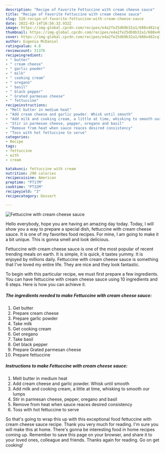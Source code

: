 ```yaml
---
description: "Recipe of Favorite Fettuccine with cream cheese sauce"
title: "Recipe of Favorite Fettuccine with cream cheese sauce"
slug: 528-recipe-of-favorite-fettuccine-with-cream-cheese-sauce
date: 2022-03-14T16:56:33.932Z
image: https://img-global.cpcdn.com/recipes/e4a2fe25db9b32a1/680x482cq70/fettuccine-with-cream-cheese-sauce-recipe-main-photo.jpg
thumbnail: https://img-global.cpcdn.com/recipes/e4a2fe25db9b32a1/680x482cq70/fettuccine-with-cream-cheese-sauce-recipe-main-photo.jpg
cover: https://img-global.cpcdn.com/recipes/e4a2fe25db9b32a1/680x482cq70/fettuccine-with-cream-cheese-sauce-recipe-main-photo.jpg
author: Eugenia McDaniel
ratingvalue: 4.8
reviewcount: 31376
recipeingredient:
- " butter"
- " cream cheese"
- " garlic powder"
- " milk"
- " cooking cream"
- " oregano"
- " basil"
- " black pepper"
- " Grated parmesan cheese"
- " fettuccine"
recipeinstructions:
- "Melt butter in medium heat"
- "Add cream cheese and garlic powder. Whisk until smooth"
- "Add milk and cooking cream, a little at time, whisking to smooth our lumps"
- "Stir in parmesan cheese, pepper, oregano and basil"
- "Remove from heat when sauce reaces desired consistency"
- "Toss with hot fettuccine to serve"
categories:
- Recipe
tags:
- fettuccine
- with
- cream

katakunci: fettuccine with cream 
nutrition: 290 calories
recipecuisine: American
preptime: "PT17M"
cooktime: "PT32M"
recipeyield: "3"
recipecategory: Dessert

---
```



![Fettuccine with cream cheese sauce](https://img-global.cpcdn.com/recipes/e4a2fe25db9b32a1/680x482cq70/fettuccine-with-cream-cheese-sauce-recipe-main-photo.jpg)

Hello everybody, hope you are having an amazing day today. Today, I will show you a way to prepare a special dish, fettuccine with cream cheese sauce. It is one of my favorites food recipes. For mine, I am going to make it a bit unique. This is gonna smell and look delicious.



Fettuccine with cream cheese sauce is one of the most popular of recent trending meals on earth. It is simple, it is quick, it tastes yummy. It is enjoyed by millions daily. Fettuccine with cream cheese sauce is something that I've loved my entire life. They are nice and they look fantastic.


To begin with this particular recipe, we must first prepare a few ingredients. You can have fettuccine with cream cheese sauce using 10 ingredients and 6 steps. Here is how you can achieve it.

<!--inarticleads1-->

##### The ingredients needed to make Fettuccine with cream cheese sauce:

1. Get  butter
1. Prepare  cream cheese
1. Prepare  garlic powder
1. Take  milk
1. Get  cooking cream
1. Get  oregano
1. Take  basil
1. Get  black pepper
1. Prepare  Grated parmesan cheese
1. Prepare  fettuccine




<!--inarticleads2-->

##### Instructions to make Fettuccine with cream cheese sauce:

1. Melt butter in medium heat
1. Add cream cheese and garlic powder. Whisk until smooth
1. Add milk and cooking cream, a little at time, whisking to smooth our lumps
1. Stir in parmesan cheese, pepper, oregano and basil
1. Remove from heat when sauce reaces desired consistency
1. Toss with hot fettuccine to serve




So that's going to wrap this up with this exceptional food fettuccine with cream cheese sauce recipe. Thank you very much for reading. I'm sure you will make this at home. There's gonna be interesting food in home recipes coming up. Remember to save this page on your browser, and share it to your loved ones, colleague and friends. Thanks again for reading. Go on get cooking!
